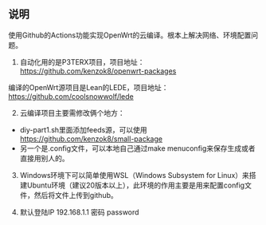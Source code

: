 
## 说明

使用Github的Actions功能实现OpenWrt的云编译。根本上解决网络、环境配置问题。

1. 自动化用的是P3TERX项目，项目地址：https://github.com/kenzok8/openwrt-packages

  编译的OpenWrt源项目是Lean的LEDE，项目地址：https://github.com/coolsnowwolf/lede

2. 云编译项目主要需修改俩个地方：
* diy-part1.sh里面添加feeds源，可以使用 https://github.com/kenzok8/small-package
* 另一个是.config文件，可以本地自己通过make menuconfig来保存生成或者直接用别人的。

3. Windows环境下可以简单使用WSL（Windows Subsystem for Linux）来搭建Ubuntu环境（建议20版本以上），此环境的作用主要是用来配置config文件，然后将文件上传到github。

4. 默认登陆IP 192.168.1.1 密码 password
